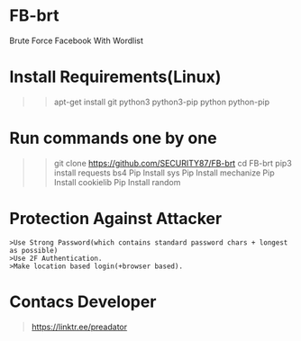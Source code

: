 # FB-brt
Brute Force Facebook With Wordlist
# Install Requirements(Linux)
>> apt-get install git python3 python3-pip python python-pip
# Run commands one by one
>> git clone https://github.com/SECURITY87/FB-brt
>> cd FB-brt
>> pip3 install requests bs4
>> Pip Install sys
>> Pip Install mechanize
>> Pip Install cookielib
>> Pip Install random
# Protection Against Attacker

    >Use Strong Password(which contains standard password chars + longest as possible)
    >Use 2F Authentication.
    >Make location based login(+browser based).
# Contacs Developer
 > https://linktr.ee/preadator



